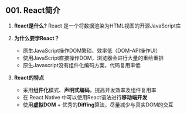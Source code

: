 ## 001. React简介

1. **React是什么?**
    React 是一个将数据渲染为HTML视图的开源JavaScript库

2. **为什么要学React？**
    - 原生JavaScript操作DOM繁琐、效率低（DOM-API操作UI）
    - 使用JavaScript直接操作DOM，浏览器会进行大量的重绘重排
    - 原生Javascript没有组件化编码方案，代码复用率低

3. **React的特点**
    - 采用**组件化**模式、**声明式编码**，提高开发效率及组件复用率
    - 在 React Native 中可以使用React语法进行**移动端开发**
    - 使用**虚拟DOM** + 优秀的**Diffing**算法，尽量减少与真实DOM的交互